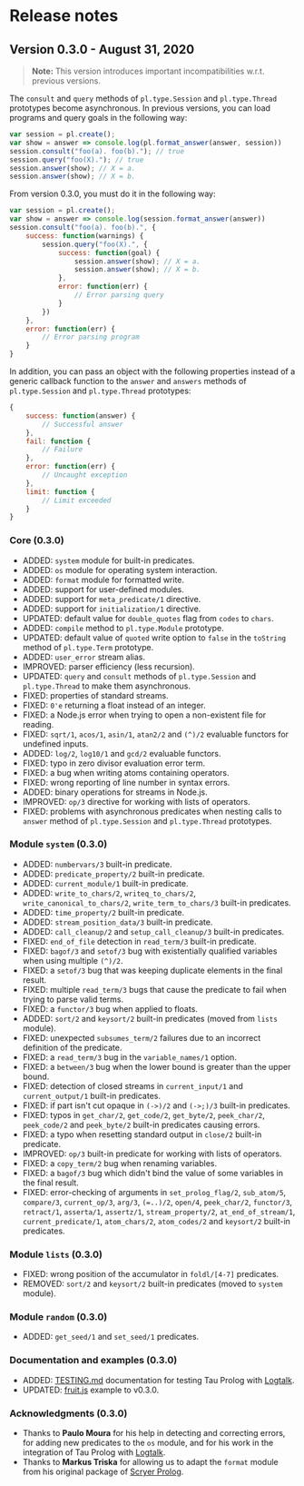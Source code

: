 # Release notes

## Version 0.3.0 - August 31, 2020

> **Note:** This version introduces important incompatibilities w.r.t. previous versions.

The `consult` and `query` methods of `pl.type.Session` and `pl.type.Thread` prototypes become asynchronous. In previous versions, you can load programs and query goals in the following way:

```js
var session = pl.create();
var show = answer => console.log(pl.format_answer(answer, session))
session.consult("foo(a). foo(b)."); // true
session.query("foo(X)."); // true
session.answer(show); // X = a.
session.answer(show); // X = b.
```

From version 0.3.0, you must do it in the following way:

```js
var session = pl.create();
var show = answer => console.log(session.format_answer(answer))
session.consult("foo(a). foo(b).", {
    success: function(warnings) {
        session.query("foo(X).", {
            success: function(goal) {
                session.answer(show); // X = a.
                session.answer(show); // X = b.
            },
            error: function(err) {
                // Error parsing query
            }
        })
    },
    error: function(err) {
        // Error parsing program
    }
}
```

In addition, you can pass an object with the following properties instead of a generic callback function to the `answer` and `answers` methods of `pl.type.Session` and `pl.type.Thread` prototypes: 

```js
{
    success: function(answer) {
        // Successful answer
    },
    fail: function {
        // Failure
    },
    error: function(err) {
        // Uncaught exception
    },
    limit: function {
        // Limit exceeded
    }
}
```

### Core (0.3.0)

- ADDED: `system` module for built-in predicates.
- ADDED: `os` module for operating system interaction.
- ADDED: `format` module for formatted write.
- ADDED: support for user-defined modules.
- ADDED: support for `meta_predicate/1` directive.
- ADDED: support for `initialization/1` directive.
- UPDATED: default value for `double_quotes` flag from `codes` to `chars`.
- ADDED: `compile` method to `pl.type.Module` prototype.
- UPDATED: default value of `quoted` write option to `false` in the `toString` method of `pl.type.Term` prototype.
- ADDED: `user_error` stream alias.
- IMPROVED: parser efficiency (less recursion).
- UPDATED: `query` and `consult` methods of `pl.type.Session` and `pl.type.Thread` to make them asynchronous.
- FIXED: properties of standard streams.
- FIXED: `0'e` returning a float instead of an integer.
- FIXED: a Node.js error when trying to open a non-existent file for reading.
- FIXED: `sqrt/1`, `acos/1`, `asin/1`, `atan2/2` and `(^)/2` evaluable functors for undefined inputs.
- ADDED: `log/2`, `log10/1` and `gcd/2` evaluable functors.
- FIXED: typo in zero divisor evaluation error term.
- FIXED: a bug when writing atoms containing operators.
- FIXED: wrong reporting of line number in syntax errors.
- ADDED: binary operations for streams in Node.js.
- IMPROVED: `op/3` directive for working with lists of operators.
- FIXED: problems with asynchronous predicates when nesting calls to `answer` method of `pl.type.Session` and `pl.type.Thread` prototypes.

### Module `system` (0.3.0)

- ADDED: `numbervars/3` built-in predicate.
- ADDED: `predicate_property/2` built-in predicate.
- ADDED: `current_module/1` built-in predicate.
- ADDED: `write_to_chars/2`, `writeq_to_chars/2`, `write_canonical_to_chars/2`, `write_term_to_chars/3` built-in predicates.
- ADDED: `time_property/2` built-in predicate.
- ADDED: `stream_position_data/3` built-in predicate.
- ADDED: `call_cleanup/2` and `setup_call_cleanup/3` built-in predicates.
- FIXED: `end_of_file` detection in `read_term/3` built-in predicate.
- FIXED: `bagof/3` and `setof/3` bug with existentially qualified variables when using multiple `(^)/2`.
- FIXED: a `setof/3` bug that was keeping duplicate elements in the final result.
- FIXED: multiple `read_term/3` bugs that cause the predicate to fail when trying to parse valid terms.
- FIXED: a `functor/3` bug when applied to floats.
- ADDED: `sort/2` and `keysort/2` built-in predicates (moved from `lists` module).
- FIXED: unexpected `subsumes_term/2` failures due to an incorrect definition of the predicate.
- FIXED: a `read_term/3` bug in the `variable_names/1` option.
- FIXED: a `between/3` bug when the lower bound is greater than the upper bound.
- FIXED: detection of closed streams in `current_input/1` and `current_output/1` built-in predicates.
- FIXED: if part isn't cut opaque in `(->)/2` and `(->;)/3` built-in predicates.
- FIXED: typos in `get_char/2`, `get_code/2`, `get_byte/2`, `peek_char/2`, `peek_code/2` and `peek_byte/2` built-in predicates causing errors.
- FIXED: a typo when resetting standard output in `close/2` built-in predicate.
- IMPROVED: `op/3` built-in predicate for working with lists of operators.
- FIXED: a `copy_term/2` bug when renaming variables.
- FIXED: a `bagof/3` bug which didn't bind the value of some variables in the final result.
- FIXED: error-checking of arguments in `set_prolog_flag/2`, `sub_atom/5`, `compare/3`, `current_op/3`, `arg/3`, `(=..)/2`, `open/4`, `peek_char/2`, `functor/3`, `retract/1`, `asserta/1`, `assertz/1`,  `stream_property/2`, `at_end_of_stream/1`, `current_predicate/1`, `atom_chars/2`, `atom_codes/2` and `keysort/2` built-in predicates.

### Module `lists` (0.3.0)

- FIXED: wrong position of the accumulator in `foldl/[4-7]` predicates.
- REMOVED: `sort/2` and `keysort/2` built-in predicates (moved to `system` module).

### Module `random` (0.3.0)

- ADDED: `get_seed/1` and `set_seed/1` predicates.

### Documentation and examples (0.3.0)

- ADDED: [TESTING.md](TESTING.md) documentation for testing Tau Prolog with [Logtalk](https://github.com/LogtalkDotOrg/logtalk3).
- UPDATED: [fruit.js](examples/nodejs/fruit.js) example to v0.3.0.

### Acknowledgments (0.3.0)

- Thanks to **Paulo Moura** for his help in detecting and correcting errors, for adding new predicates to the `os` module, and for his work in the integration of Tau Prolog with [Logtalk](https://github.com/LogtalkDotOrg/logtalk3).
- Thanks to **Markus Triska** for allowing us to adapt the `format` module from his original package of [Scryer Prolog](https://github.com/mthom/scryer-prolog/blob/master/src/lib/format.pl).